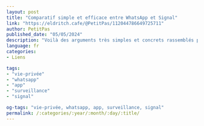 ```yaml
---
layout: post
title: "Comparatif simple et efficace entre WhatsApp et Signal"
link: "https://eldritch.cafe/@PetitPas/112044786649725711"
author: PetitPas
published_date: "05/05/2024"
description: "Voilà des arguments très simples et concrets rassemblés par @rakoo. Whatsapp vs Signal, quel est le problème ?"
language: fr
categories:
- Liens

tags:
- "vie-privée"
- "whatsapp"
- "app"
- "surveillance"
- "signal"

og-tags: "vie-privée, whatsapp, app, surveillance, signal"
permalink: /:categories/:year/:month/:day/:title/
---
```

